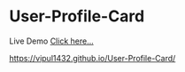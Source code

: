# User-Profile-Card

Live Demo [Click here...](https://vipul1432.github.io/User-Profile-Card/)

https://vipul1432.github.io/User-Profile-Card/
